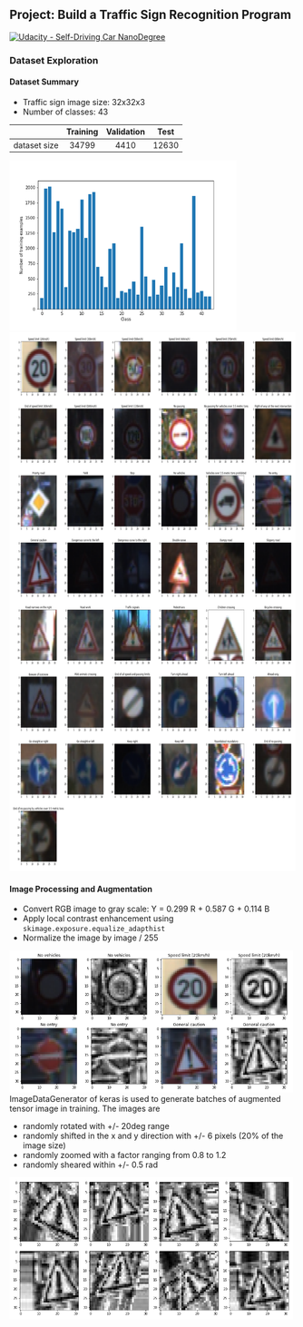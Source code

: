 ## Project: Build a Traffic Sign Recognition Program
[![Udacity - Self-Driving Car NanoDegree](https://s3.amazonaws.com/udacity-sdc/github/shield-carnd.svg)](http://www.udacity.com/drive)

### Dataset Exploration
#### Dataset Summary
 - Traffic sign image size: 32x32x3
 - Number of classes: 43
 
|              | Training | Validation |  Test    |
| ------------ |:--------:|:----------:|:--------:|
| dataset size |   34799  |     4410   |   12630  |

<img src="./pictures/numClasses.png" alt="alt text" width="400" height="300">
<img src="./pictures/traffic_signs_original.png" alt="alt text" width="750" height="950">

#### Image Processing and Augmentation
- Convert RGB image to gray scale: Y = 0.299 R + 0.587 G + 0.114 B
- Apply local contrast enhancement using `skimage.exposure.equalize_adapthist`
- Normalize the image by image / 255

<img src="./pictures/preprocessed_sign.png" alt="alt text" width="500" height="250">
ImageDataGenerator of keras is used to generate batches of augmented tensor image in training. The images are 

 - randomly rotated with +/- 20deg range
 - randomly shifted in the x and y direction with +/- 6 pixels (20% of the image size)
 - randomly zoomed with a factor ranging from 0.8 to 1.2
 - randomly sheared within +/- 0.5 rad
<img src="./pictures/augumented_images.png" alt="alt text" width="500" height="250">
